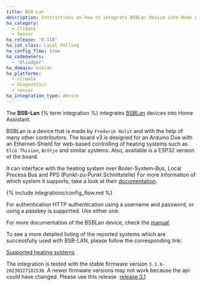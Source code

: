 ```yaml
---
title: BSB-Lan
description: Instructions on how to integrate BSBLan device into Home Assistant.
ha_category:
  - Climate
  - Sensor
ha_release: '0.110'
ha_iot_class: Local Polling
ha_config_flow: true
ha_codeowners:
  - '@liudger'
ha_domain: bsblan
ha_platforms:
  - climate
  - diagnostics
  - sensor
ha_integration_type: device
---
```


The **BSB-Lan** {% term integration %} integrates [BSBLan](https://github.com/fredlcore/BSB-LAN) devices into Home Assistant.

BSBLan is a device that is made by `Frederik Holst` and with
the help of many other contributors.
The board v3 is designed for an Arduino Due with an Ethernet-Shield for web-based controlling
of heating systems such as `Elco Thision`, `Brötje` and similar systems.
Also, available is a ESP32 version of the board.

It can interface with the heating system over Boiler-System-Bus, Local Process Bus and PPS (Punkt-zu-Punkt Schnittstelle)
For more information of which system it supports, take a look at their [documentation](https://docs.bsb-lan.de).

{% include integrations/config_flow.md %}

For authentication HTTP authentication using a username and password,
or using a passkey is supported. Use either one.

For more documentation of the BSBLan device, check the [manual](https://docs.bsb-lan.de).

To see a more detailed listing of the reported systems which are successfully used with BSB-LAN, please follow the corresponding link:

[Supported heating systems](https://docs.bsb-lan.de/supported_heating_systems.html)

The integration is tested with the stable firmware version `3.1.6-20230327101530`. A newer firmware versions may not work because the api could have changed.
Please use this release. [release 3.1](https://github.com/fredlcore/BSB-LAN/releases/tag/v3.1)
